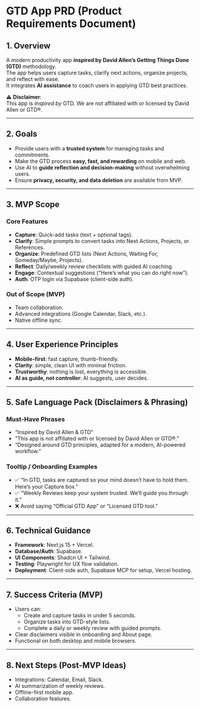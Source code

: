 # GTD App PRD (Product Requirements Document)

## 1. Overview

A modern productivity app **inspired by David Allen’s Getting Things Done (GTD)** methodology.  
The app helps users capture tasks, clarify next actions, organize projects, and reflect with ease.  
It integrates **AI assistance** to coach users in applying GTD best practices.

⚠️ **Disclaimer**:  
This app is _inspired by_ GTD. We are not affiliated with or licensed by David Allen or GTD®.

---

## 2. Goals

- Provide users with a **trusted system** for managing tasks and commitments.
- Make the GTD process **easy, fast, and rewarding** on mobile and web.
- Use AI to **guide reflection and decision-making** without overwhelming users.
- Ensure **privacy, security, and data deletion** are available from MVP.

---

## 3. MVP Scope

### Core Features

- **Capture**: Quick-add tasks (text + optional tags).
- **Clarify**: Simple prompts to convert tasks into Next Actions, Projects, or References.
- **Organize**: Predefined GTD lists (Next Actions, Waiting For, Someday/Maybe, Projects).
- **Reflect**: Daily/weekly review checklists with guided AI coaching.
- **Engage**: Contextual suggestions (“Here’s what you can do right now”).
- **Auth**: OTP login via Supabase (client-side auth).

### Out of Scope (MVP)

- Team collaboration.
- Advanced integrations (Google Calendar, Slack, etc.).
- Native offline sync.

---

## 4. User Experience Principles

- **Mobile-first**: fast capture, thumb-friendly.
- **Clarity**: simple, clean UI with minimal friction.
- **Trustworthy**: nothing is lost, everything is accessible.
- **AI as guide, not controller**: AI suggests, user decides.

---

## 5. Safe Language Pack (Disclaimers & Phrasing)

### Must-Have Phrases

- “Inspired by David Allen & GTD”
- “This app is not affiliated with or licensed by David Allen or GTD®.”
- “Designed around GTD principles, adapted for a modern, AI-powered workflow.”

### Tooltip / Onboarding Examples

- ✅ “In GTD, tasks are captured so your mind doesn’t have to hold them. Here’s your Capture box.”
- ✅ “Weekly Reviews keep your system trusted. We’ll guide you through it.”
- ❌ Avoid saying “Official GTD App” or “Licensed GTD tool.”

---

## 6. Technical Guidance

- **Framework**: Next.js 15 + Vercel.
- **Database/Auth**: Supabase.
- **UI Components**: Shadcn UI + Tailwind.
- **Testing**: Playwright for UX flow validation.
- **Deployment**: Client-side auth, Supabase MCP for setup, Vercel hosting.

---

## 7. Success Criteria (MVP)

- Users can:
  - Create and capture tasks in under 5 seconds.
  - Organize tasks into GTD-style lists.
  - Complete a daily or weekly review with guided prompts.
- Clear disclaimers visible in onboarding and About page.
- Functional on both desktop and mobile browsers.

---

## 8. Next Steps (Post-MVP Ideas)

- Integrations: Calendar, Email, Slack.
- AI summarization of weekly reviews.
- Offline-first mobile app.
- Collaboration features.
